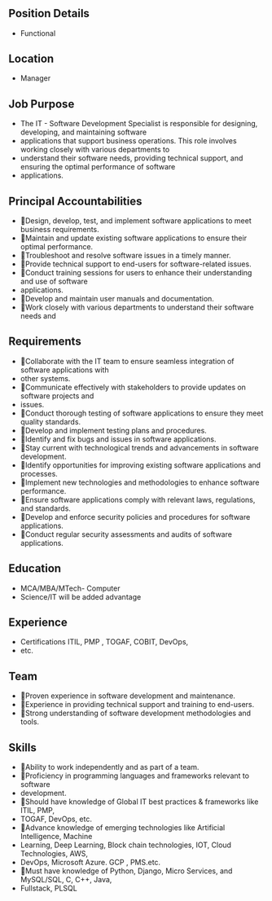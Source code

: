 # 

## Position Details

* Functional

## Location

* Manager

## Job Purpose

* The IT - Software Development Specialist is responsible for designing, developing, and maintaining software
* applications that support business operations. This role involves working closely with various departments to
* understand their software needs, providing technical support, and ensuring the optimal performance of software
* applications.

## Principal Accountabilities

* Design, develop, test, and implement software applications to meet business requirements.
* Maintain and update existing software applications to ensure their optimal performance.
* Troubleshoot and resolve software issues in a timely manner.
* Provide technical support to end-users for software-related issues.
* Conduct training sessions for users to enhance their understanding and use of software
* applications.
* Develop and maintain user manuals and documentation.
* Work closely with various departments to understand their software needs and

## Requirements

* Collaborate with the IT team to ensure seamless integration of software applications with
* other systems.
* Communicate effectively with stakeholders to provide updates on software projects and
* issues.
* Conduct thorough testing of software applications to ensure they meet quality standards.
* Develop and implement testing plans and procedures.
* Identify and fix bugs and issues in software applications.
* Stay current with technological trends and advancements in software development.
* Identify opportunities for improving existing software applications and processes.
* Implement new technologies and methodologies to enhance software performance.
* Ensure software applications comply with relevant laws, regulations, and standards.
* Develop and enforce security policies and procedures for software applications.
* Conduct regular security assessments and audits of software applications.

## Education

* MCA/MBA/MTech- Computer
* Science/IT will be added advantage

## Experience

* Certifications ITIL, PMP , TOGAF, COBIT, DevOps,
* etc.

## Team

* Proven experience in software development and maintenance.
* Experience in providing technical support and training to end-users.
* Strong understanding of software development methodologies and tools.

## Skills

* Ability to work independently and as part of a team.
* Proficiency in programming languages and frameworks relevant to software
* development.
* Should have knowledge of Global IT best practices & frameworks like ITIL, PMP,
* TOGAF, DevOps, etc.
* Advance knowledge of emerging technologies like Artificial Intelligence, Machine
* Learning, Deep Learning, Block chain technologies, IOT, Cloud Technologies, AWS,
* DevOps, Microsoft Azure. GCP , PMS.etc.
* Must have knowledge of Python, Django, Micro Services, and MySQL/SQL, C, C++, Java,
* Fullstack, PLSQL
